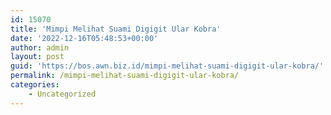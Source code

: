 ```yaml
---
id: 15070
title: 'Mimpi Melihat Suami Digigit Ular Kobra'
date: '2022-12-16T05:48:53+00:00'
author: admin
layout: post
guid: 'https://bos.awn.biz.id/mimpi-melihat-suami-digigit-ular-kobra/'
permalink: /mimpi-melihat-suami-digigit-ular-kobra/
categories:
    - Uncategorized
---
```


